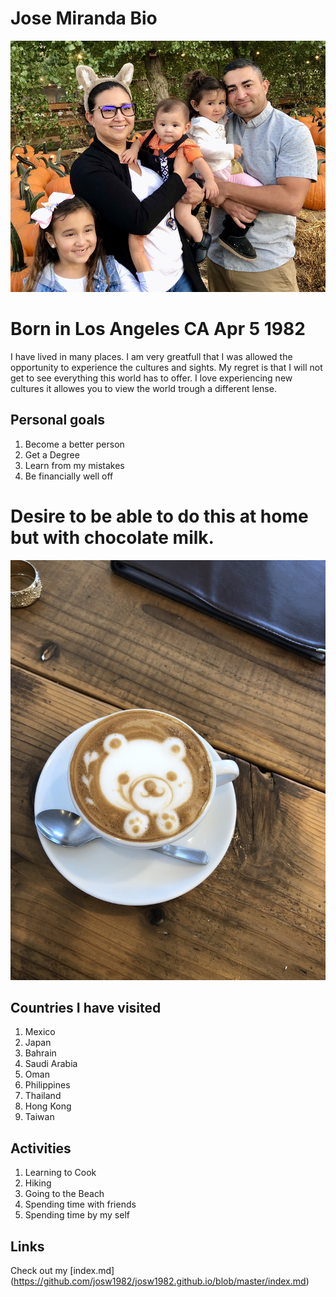 # Jose Miranda Bio

![Family](6CF8B5AB-F7C0-4D18-95E0-626B076A3605_1_105_c.jpeg)
# Born in Los Angeles CA Apr 5 1982

I have lived in many places. I am very greatfull that I was allowed the opportunity to experience the cultures and sights.
My regret is that I will not get to see everything this world has to offer.
I love experiencing new cultures it allowes you to view the world trough a different lense.

## Personal goals
1. Become a better person
1. Get a Degree
1. Learn from my mistakes
1. Be financially well off

# Desire to be able to do this at home but with chocolate milk.
![Expresso](5B10AF98-8BD5-42FF-B494-7B4A2AB9C435_1_105_c.jpeg)

## Countries I have visited
1. Mexico
1. Japan
1. Bahrain
1. Saudi Arabia
1. Oman
1. Philippines
1. Thailand
1. Hong Kong
1. Taiwan

## Activities
1. Learning to Cook
1. Hiking
1. Going to the Beach
1. Spending time with friends
1. Spending time by my self

## Links

Check out my [index.md] (https://github.com/josw1982/josw1982.github.io/blob/master/index.md)
